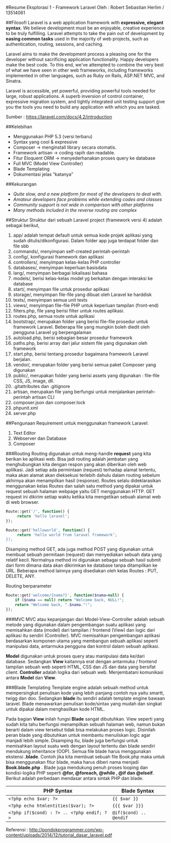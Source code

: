 #Resume Eksplorasi 1 - Framework Laravel
Oleh : Robert Sebastian Herlim / 13514061

##Filosofi
Laravel is a web application framework with **expressive, elegant syntax**. We believe development must be an enjoyable, creative experience to be truly fulfilling. Laravel attempts to take the pain out of development by **easing common tasks** used in the majority of web projects, such as authentication, routing, sessions, and caching.

Laravel aims to make the development process a pleasing one for the developer without sacrificing application functionality. Happy developers make the best code. To this end, we've attempted to combine the very best of what we have seen in other web frameworks, including frameworks implemented in other languages, such as Ruby on Rails, ASP.NET MVC, and Sinatra.

Laravel is accessible, yet powerful, providing powerful tools needed for large, robust applications. A superb inversion of control container, expressive migration system, and tightly integrated unit testing support give you the tools you need to build any application with which you are tasked.

Sumber : https://laravel.com/docs/4.2/introduction 

##Kelebihan
+ Menggunakan PHP 5.3 (versi terbaru)
+ Syntax yang cool & expressive
+ Composer → menginstall library secara otomatis. 
+ Framework artisan → coding rapih dan readable.
+ Fitur Eloquent ORM → menyederhanakan proses query ke database
+ Full MVC (Model View Controller)
+ Blade Templating
+ Dokumentasi jelas “katanya”

##Kekurangan
- *Quite slow, and a new platform for most of the developers to deal with.*
- *Amateur developers face problems while extending codes and classes*
- *Community support is not wide in comparison with other platforms*
- *Many methods included in the reverse routing are complex*

##Struktur
Struktur dari sebuah Laravel project (framework versi 4) adalah sebagai berikut,
1. app/ adalah tempat default untuk semua kode projek aplikasi yang sudah ditulis/dikonfigurasi. Dalam folder app juga terdapat folder dan file sbb
  1. commands/, menyimpan self-created perintah-perintah
  2. config/, konfigurasi framework dan aplikasi
  3. controllers/, menyimpan kelas-kelas PHP controller
  4. databases/, menyimpan keperluan basisdata
  5. lang/, menyimpan berbagai lokalisasi bahasa
  6. models/, berisi kelas-kelas model yg berkaitan dengan interaksi ke database
  7. start/, menyimpan file untuk prosedur aplikasi
  8. storage/, menyimpan file-file yang dibuat oleh Laravel ke harddisk
  9. tests/, menyimpan semua unit tests
  10. views/, menyimpan file-file PHP untuk keperluan tampilan (front-end)
  11. filters.php, file yang berisi filter untuk routes aplikasi.
  12. routes.php, semua route untuk aplikasi
2. bootstrap/, merupakan folder yang berisi file-file prosedur untuk framework Laravel. Beberapa file yang mungkin boleh diedit oleh pengguna Laravel yg berpengalaman
  1. autoload.php, berisi sebagian besar prosedur framework
  2. paths.php, berisi array dari jalur sistem file yang digunakan oleh framework
  3. start.php, berisi tentang prosedur bagaimana framework Laravel berjalan.
3. vendor/, merupakan folder yang berisi semua paket Composer yang digunakan 
4. public/, merupakan folder yang berisi assets yang digunakan : file-file CSS, JS, image, dll.
5. .gitattributes dan .gitignore
6. artisan, merupakan file yang berfungsi untuk menjalankan perintah-perintah artisan CLI
7. composer.json dan composer.lock
8. phpunit.xml
9. server.php

##Pengunaan
Requirement untuk menggunakan framework Laravel:
1. Text Editor
2. Webserver dan Database
3. Composer

###Routing
Routing digunakan untuk meng-handle **request** yang kita berikan ke aplikasi web. Bisa jadi routing adalah jembatan yang menghubungkan kita dengan respon yang akan diberikan oleh web aplilkasi. Jadi setiap ada permintaan (request) terhadap alamat tertentu, maka akan alamat akan dieksekusi terlebih dahulu dalam routing sebelum akhirnya akan menampilkan hasil (response).
Routes selalu dideklarasikan menggunakan kelas Routes dan salah satu method yang dipakai untuk request sebuah halaman webpage yaitu GET menggunakan HTTP. GET request ini dikirim setiap waktu ketika kita mengetikan sebuah alamat web di web browser. 

```php
Route::get('/', function() { 
     return 'hello laravel'; 
});

Route::get('helloworld', function() { 
     return 'hello world from laravel framework’; 
});
```

Disamping method GET, ada juga method POST yang digunakan untuk membuat sebuah permitaan (request) dan menyediakan sebuah data yang relatif kecil. Normalnya method ini digunakan sebagai sebuah hasil submit dari form dimana data akan dikirimkan ke database tanpa ditampilkan ke URL. Beberapa method lainnya yang disediakan oleh kelas Routes : PUT, DELETE, ANY.

Routing berparameter

```php
Route::get('welcome/{nama?}', function($nama=null) {
	if ($nama == null) return "Welcome back, NULL!";
	return "Welcome back, ".$nama."!";
});
```

###MVC
MVC atau kepanjangan dari Model-View-Controller adalah sebuah metode yang digunakan dalam pengembangan suatu aplikasi yang memisahkan data (model) dari tampilan / frontend (View) dan logic dari aplikasi itu sendiri (Controller). MVC memisahkan pengembangan aplikasi berdasarkan komponen utama yang membangun sebuah aplikasi seperti manipulasi data, antarmuka pengguna dan kontrol dalam sebuah aplikasi.

**Model** digunakan untuk proses query atau manipulasi data ke/dari database. Sedangkan **View** kaitannya erat dengan antarmuka / frontend tampilan sebuah web seperti HTML, CSS dan JS dan data yang bersifat client. **Controller** adalah logika dari sebuah web. Menjembatani komunikasi antara **Model** dan **View**.

###Blade Templating
Template engine adalah sebuah method untuk mempersingkat penulisan kode yang lebih panjang contoh nya yaitu smartt, twigg dan doo. Sedangkan **blade** itu sendiri adalah template engine bawaan laravel. Blade menawarkan penulisan kode/sintax yang mudah dan singkat untuk dipakai dalam menghasilkan kode HTML. 

Pada bagian **View** inilah fungsi **Blade** sangat dibutuhkan. View seperti yang sudah kita tahu berfungsi menampilkan sebuah halaman web, namun bukan berarti dalam view tersebut tidak bisa melakukan proses logic. Disinilah peran blade yang dibutuhkan untuk membantu menuliskan logic agar manjadi lebih simple. Disamping itu, blade juga berfungsi untuk memisahkan layout suatu web dengan layout tertentu dan blade sendiri mendukung inheritance (OOP). Semua file blade harus menggunakan ekstensi **.blade**. Contoh jika kita membuat sebuah file Book.php maka untuk bisa menggunakan fitur blade, maka harus diberi nama menjadi **Book.blade.php** . Blade juga mendukung penuh proses looping dan kondisi-logika PHP seperti **@for, @foreach, @while , @if dan @elseif**. Berikut adalah perbedaan mendasar antara sintak PHP dan blade.

| PHP Syntax 				  					| Blade Syntax 						|
|------------------------------------------		|---------------------------------	|
|```<?php echo $var; ?>``` 		  				| ```{{ $var }}	```					| 
|```<?php echo htmlentities($var); ?>```		| ```{{{ $var }}} ```				|
|```<?php if($cond) : ?> .. <?php endif; ?>``` 	|	```@if($cond) .. @endif```		|


Referensi : http://pondokprogrammer.com/wp-content/uploads/2014/12/tutorial_dasar_laravel.pdf 